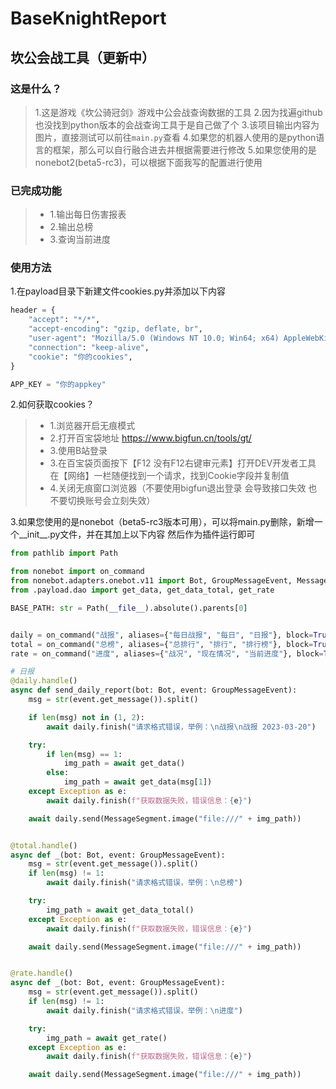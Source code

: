 <!--
 * @Author: 七画一只妖 1157529280@qq.com
 * @Date: 2023-03-27 09:43:36
 * @LastEditors: 七画一只妖 1157529280@qq.com
 * @LastEditTime: 2023-06-24 13:27:35
 * @FilePath: \060坎公骑冠剑会战工具\README.md
 * @Description: 这是默认设置,请设置`customMade`, 打开koroFileHeader查看配置 进行设置: https://github.com/OBKoro1/koro1FileHeader/wiki/%E9%85%8D%E7%BD%AE
-->
# BaseKnightReport
## 坎公会战工具（更新中）

### 这是什么？
> 1.这是游戏《坎公骑冠剑》游戏中公会战查询数据的工具
> 2.因为找遍github也没找到python版本的会战查询工具于是自己做了个
> 3.该项目输出内容为图片，直接测试可以前往`main.py`查看
> 4.如果您的机器人使用的是python语言的框架，那么可以自行融合进去并根据需要进行修改
> 5.如果您使用的是nonebot2(beta5-rc3)，可以根据下面我写的配置进行使用

### 已完成功能
>- 1.输出每日伤害报表
>- 2.输出总榜
>- 3.查询当前进度

### 使用方法
1.在payload目录下新建文件cookies.py并添加以下内容
~~~py
header = {
    "accept": "*/*",
    "accept-encoding": "gzip, deflate, br",
    "user-agent": "Mozilla/5.0 (Windows NT 10.0; Win64; x64) AppleWebKit/537.36 (KHTML, like Gecko) Chrome/111.0.0.0 Safari/537.36 Edg/111.0.1661.54",
    "connection": "keep-alive",
    "cookie": "你的cookies",
}

APP_KEY = "你的appkey"
~~~

2.如何获取cookies？
>- 1.浏览器开启无痕模式
>- 2.打开百宝袋地址 https://www.bigfun.cn/tools/gt/
>- 3.使用B站登录
>- 3.在百宝袋页面按下【F12 没有F12右键审元素】打开DEV开发者工具 在【网络】一栏随便找到一个请求，找到Cookie字段并复制值
>- 4.关闭无痕窗口浏览器（不要使用bigfun退出登录 会导致接口失效 也不要切换账号会立刻失效）

3.如果您使用的是nonebot（beta5-rc3版本可用），可以将main.py删除，新增一个__init__.py文件，并在其加上以下内容
然后作为插件运行即可
~~~python
from pathlib import Path

from nonebot import on_command
from nonebot.adapters.onebot.v11 import Bot, GroupMessageEvent, MessageSegment
from .payload.dao import get_data, get_data_total, get_rate

BASE_PATH: str = Path(__file__).absolute().parents[0]


daily = on_command("战报", aliases={"每日战报", "每日", "日报"}, block=True, priority=1)
total = on_command("总榜", aliases={"总排行", "排行", "排行榜"}, block=True, priority=1)
rate = on_command("进度", aliases={"战况", "现在情况", "当前进度"}, block=True, priority=1)

# 日报
@daily.handle()
async def send_daily_report(bot: Bot, event: GroupMessageEvent):
    msg = str(event.get_message()).split()

    if len(msg) not in (1, 2):
        await daily.finish("请求格式错误，举例：\n战报\n战报 2023-03-20")

    try:
        if len(msg) == 1:
            img_path = await get_data()
        else:
            img_path = await get_data(msg[1])
    except Exception as e:
        await daily.finish(f"获取数据失败，错误信息：{e}")

    await daily.send(MessageSegment.image("file:///" + img_path))


@total.handle()
async def _(bot: Bot, event: GroupMessageEvent):
    msg = str(event.get_message()).split()
    if len(msg) != 1:
        await daily.finish("请求格式错误，举例：\n总榜")

    try:
        img_path = await get_data_total()
    except Exception as e:
        await daily.finish(f"获取数据失败，错误信息：{e}")

    await daily.send(MessageSegment.image("file:///" + img_path))


@rate.handle()
async def _(bot: Bot, event: GroupMessageEvent):
    msg = str(event.get_message()).split()
    if len(msg) != 1:
        await daily.finish("请求格式错误，举例：\n进度")

    try:
        img_path = await get_rate()
    except Exception as e:
        await daily.finish(f"获取数据失败，错误信息：{e}")

    await daily.send(MessageSegment.image("file:///" + img_path))
~~~


